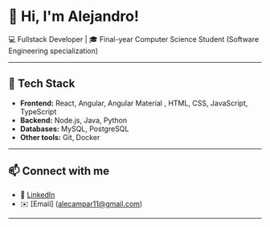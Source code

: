 # 👋 Hi, I'm Alejandro!

💻 Fullstack Developer | 🎓 Final-year Computer Science Student (Software Engineering specialization)  

---

## 🔧 Tech Stack
- **Frontend:** React, Angular, Angular Material , HTML, CSS, JavaScript, TypeScript  
- **Backend:** Node.js, Java, Python  
- **Databases:** MySQL, PostgreSQL 
- **Other tools:** Git, Docker

---

## 📫 Connect with me
- 💼 [LinkedIn](https://www.linkedin.com/in/alejandro-camino-pardo-803981285)  
- ✉️ [Email] (alecampar11@gmail.com)   

---
